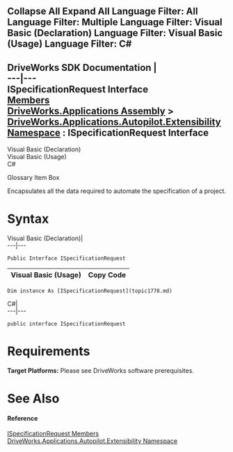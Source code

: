 Collapse All Expand All Language Filter: All  Language Filter: Multiple  Language Filter: Visual Basic (Declaration) Language Filter: Visual Basic (Usage) Language Filter: C#  
---  
DriveWorks SDK Documentation  |   
---|---  
ISpecificationRequest Interface   
[Members](topic1779.md)   
[DriveWorks.Applications Assembly](topic13.md) > [DriveWorks.Applications.Autopilot.Extensibility Namespace](topic1633.md) : ISpecificationRequest Interface  
---  
  
Visual Basic (Declaration)    
Visual Basic (Usage)    
C# 

Glossary Item Box

Encapsulates all the data required to automate the specification of a project. 

# Syntax

Visual Basic (Declaration)|   
---|---  
      
    
    Public Interface ISpecificationRequest   
  
Visual Basic (Usage)| Copy Code  
---|---  
      
    
    Dim instance As [ISpecificationRequest](topic1778.md)  
  
C#|   
---|---  
      
    
    public interface ISpecificationRequest   
  
# Requirements

**Target Platforms:** Please see DriveWorks software prerequisites.

# See Also

#### Reference

[ISpecificationRequest Members](topic1779.md)   
[DriveWorks.Applications.Autopilot.Extensibility Namespace](topic1633.md)


